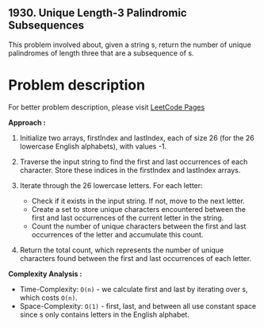 ## 1930. Unique Length-3 Palindromic Subsequences

This problem involved about, given a string s, return the number of unique palindromes of length three that are a subsequence of s.

# Problem description

For better problem description, please visit [LeetCode Pages](https://leetcode.com/problems/unique-length-3-palindromic-subsequences/description)

**Approach :**<br/>

1. Initialize two arrays, firstIndex and lastIndex, each of size 26 (for the 26 lowercase English alphabets), with values -1.

2. Traverse the input string to find the first and last occurrences of each character. Store these indices in the firstIndex and lastIndex arrays.
3. Iterate through the 26 lowercase letters. For each letter:
    - Check if it exists in the input string. If not, move to the next letter.
    - Create a set to store unique characters encountered between the first and last occurrences of the current letter in the string.
    - Count the number of unique characters between the first and last occurrences of the letter and accumulate this count.
4. Return the total count, which represents the number of unique characters found between the first and last occurrences of each letter.

**Complexity Analysis :**<br/>

-   Time-Complexity: `O(n)` - we calculate first and last by iterating over s, which costs `O(n)`.
-   Space-Complexity: `O(1)` - first, last, and between all use constant space since s only contains letters in the English alphabet.
